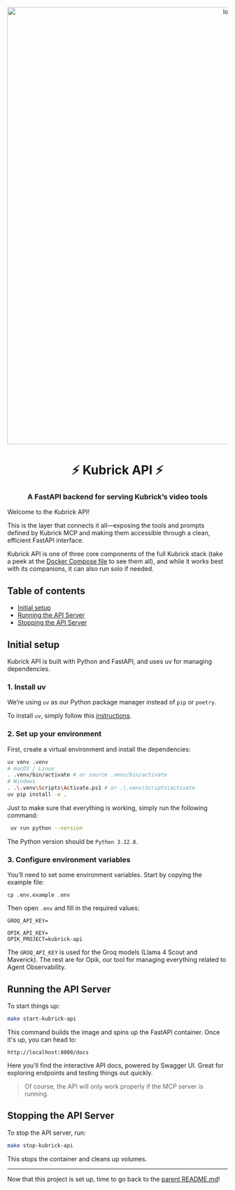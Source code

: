 <p align="center">
        <img alt="logo" src="static/agent_architecture.gif" width=1000 />
    <h1 align="center">⚡ Kubrick API ⚡</h1>
    <h3 align="center">A FastAPI backend for serving Kubrick’s video tools</h3>
</p>

Welcome to the Kubrick API!


This is the layer that connects it all—exposing the tools and prompts defined by Kubrick MCP and making them accessible through a clean, efficient FastAPI interface.


Kubrick API is one of three core components of the full Kubrick stack (take a peek at the [Docker Compose file](../docker-compose.yml) to see them all), and while it works best with its companions, it can also run solo if needed.


## Table of contents

- [Initial setup](#initial-setup)
- [Running the API Server](#running-the-api-server)
- [Stopping the API Server](#stopping-the-api-server)

## Initial setup

Kubrick API is built with Python and FastAPI, and uses uv for managing dependencies.


### 1. Install uv 

We’re using `uv` as our Python package manager instead of `pip` or `poetry`.

To install `uv`, simply follow this [instructions](https://docs.astral.sh/uv/getting-started/installation/). 

### 2. Set up your environment

First, create a virtual environment and install the dependencies:

```bash
uv venv .venv
# macOS / Linux
. .venv/bin/activate # or source .venv/bin/activate
# Windows
. .\.venv\Scripts\Activate.ps1 # or .\.venv\Scripts\activate
uv pip install -e .
```

Just to make sure that everything is working, simply run the following command:

```bash
 uv run python --version
```

The Python version should be `Python 3.12.8`.

### 3. Configure environment variables

You’ll need to set some environment variables. Start by copying the example file:

```
cp .env.example .env
```

Then open `.env` and fill in the required values:

```
GROQ_API_KEY=

OPIK_API_KEY=
OPIK_PROJECT=kubrick-api
```

The `GROQ_API_KEY` is used for the Groq models (Llama 4 Scout and Maverick). The rest are for Opik, our tool for managing everything related to Agent Observability.

## Running the API Server

To start things up:

```bash
make start-kubrick-api
```

This command builds the image and spins up the FastAPI container. Once it's up, you can head to:

`http://localhost:8000/docs`

Here you'll find the interactive API docs, powered by Swagger UI. Great for exploring endpoints and testing things out quickly.

> Of course, the API will only work properly if the MCP server is running.

## Stopping the API Server

To stop the API server, run:

```bash
make stop-kubrick-api
```

This stops the container and cleans up volumes.

---

Now that this project is set up, time to go back to the [parent README.md](../README.md)! 
